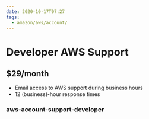 ```yaml
---
date: 2020-10-17T07:27
tags:
  - amazon/aws/account/
---
```


# Developer AWS Support

## $29/month

* Email access to AWS support during business hours
* 12 (business)-hour response times

### aws-account-support-developer
